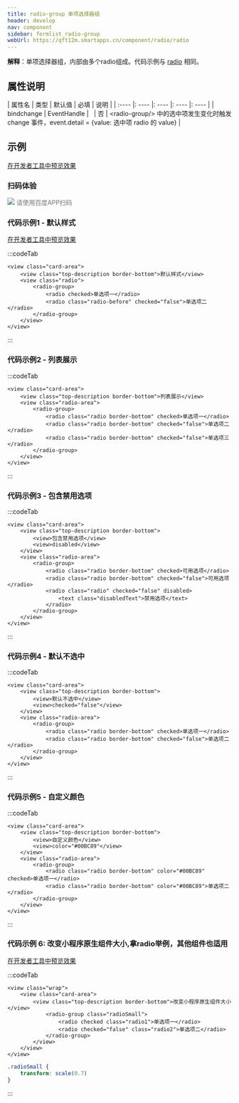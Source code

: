 ```yaml
---
title: radio-group 单项选择器组
header: develop
nav: component
sidebar: formlist_radio-group
webUrl: https://qft12m.smartapps.cn/component/radio/radio
---
```



 

**解释**：单项选择器组，内部由多个radio组成。代码示例与 [radio](/develop/component/formlist_radio/) 相同。

##  属性说明 

| 属性名 | 类型 | 默认值 | 必填 | 说明 |
| :---- |: ---- |: ---- |: ---- |: ---- |
| bindchange | EventHandle | &nbsp; | 否 | &lt;radio-group/&gt; 中的选中项发生变化时触发 change 事件，event.detail = {value: 选中项 radio 的 value} |

## 示例

<a href="swanide://fragment/888efc1c79bb58d37aaaedf3ac792b851577360633121" title="在开发者工具中预览效果" target="_self">在开发者工具中预览效果</a>

### 扫码体验

<div class='scan-code-container'>
    <img src="https://b.bdstatic.com/miniapp/assets/images/doc_demo/radio.png" class="demo-qrcode-image" />
    <font color=#777 12px>请使用百度APP扫码</font>
</div>

 
###  代码示例1 - 默认样式 

<a href="swanide://fragment/6e21eb27622b96b353930a5f18234e061565503524059" title="在开发者工具中预览效果" target="_self">在开发者工具中预览效果</a>

 

:::codeTab
```swan
<view class="card-area">
    <view class="top-description border-bottom">默认样式</view>
    <view class="radio">
        <radio-group>
            <radio checked>单选项一</radio>
            <radio class="radio-before" checked="false">单选项二</radio>
        </radio-group>
    </view>
</view>
```
:::

###  代码示例2 - 列表展示 

 

:::codeTab
```swan
<view class="card-area">
    <view class="top-description border-bottom">列表展示</view>
    <view class="radio-area">
        <radio-group>
            <radio class="radio border-bottom" checked>单选项一</radio>
            <radio class="radio border-bottom" checked="false">单选项二</radio>
            <radio class="radio border-bottom" checked="false">单选项三</radio>
        </radio-group>
    </view>
</view>
```
:::
###  代码示例3 - 包含禁用选项 

 

:::codeTab
```swan
<view class="card-area">
    <view class="top-description border-bottom">
        <view>包含禁用选项</view>
        <view>disabled</view>
    </view>
    <view class="radio-area">
        <radio-group>
            <radio class="radio border-bottom" checked>可用选项</radio>
            <radio class="radio border-bottom" checked="false">可用选项</radio>
            <radio class="radio" checked="false" disabled>
                <text class="disabledText">禁用选项</text>
            </radio>
        </radio-group>
    </view>
</view>
```
:::
###  代码示例4 - 默认不选中 

 

:::codeTab
```swan
<view class="card-area">
    <view class="top-description border-bottom">
        <view>默认不选中</view>
        <view>checked="false"</view>
    </view>
    <view class="radio-area">
        <radio-group>
            <radio class="radio border-bottom" checked>单选项一</radio>
            <radio class="radio border-bottom" checked="false">单选项二</radio>
        </radio-group>
    </view>
</view>
```
:::
###  代码示例5 - 自定义颜色 

 

:::codeTab
```swan
<view class="card-area">
    <view class="top-description border-bottom">
        <view>自定义颜色</view>
        <view>color="#00BC89"</view>
    </view>
    <view class="radio-area">
        <radio-group>
            <radio class="radio border-bottom" color="#00BC89" checked>单选项一</radio>
            <radio class="radio border-bottom" color="#00BC89">单选项二</radio>
        </radio-group>
    </view>
</view>
```
:::

### 代码示例 6: 改变小程序原生组件大小,拿radio举例，其他组件也适用 

<a href="swanide://fragment/e1e1a4c5c8688c310eb539033f72b3d51576135418767" title="在开发者工具中预览效果" target="_self">在开发者工具中预览效果</a>

 

:::codeTab
```swan
<view class="wrap">
    <view class="card-area">
        <view class="top-description border-bottom">改变小程序原生组件大小</view>
            <radio-group class="radioSmall">
                <radio checked class="radio1">单选项一</radio>
                <radio checked="false" class="radio2">单选项二</radio>
            </radio-group>
        </view>
    </view>
</view>
```

 

```css
.radioSmall {
    transform: scale(0.7)
}
```

:::